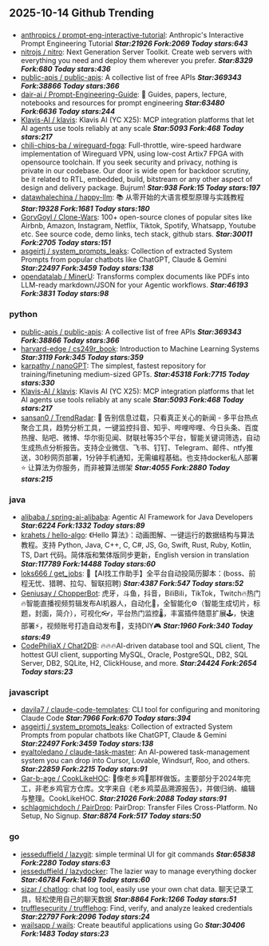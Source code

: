 ## 2025-10-14 Github Trending

### 
* [anthropics / prompt-eng-interactive-tutorial](https://github.com/anthropics/prompt-eng-interactive-tutorial): Anthropic's Interactive Prompt Engineering Tutorial ***Star:21926 Fork:2069 Today stars:643***
* [nitrojs / nitro](https://github.com/nitrojs/nitro): Next Generation Server Toolkit. Create web servers with everything you need and deploy them wherever you prefer. ***Star:8329 Fork:680 Today stars:436***
* [public-apis / public-apis](https://github.com/public-apis/public-apis): A collective list of free APIs ***Star:369343 Fork:38866 Today stars:366***
* [dair-ai / Prompt-Engineering-Guide](https://github.com/dair-ai/Prompt-Engineering-Guide): 🐙 Guides, papers, lecture, notebooks and resources for prompt engineering ***Star:63480 Fork:6636 Today stars:244***
* [Klavis-AI / klavis](https://github.com/Klavis-AI/klavis): Klavis AI (YC X25): MCP integration platforms that let AI agents use tools reliably at any scale ***Star:5093 Fork:468 Today stars:217***
* [chili-chips-ba / wireguard-fpga](https://github.com/chili-chips-ba/wireguard-fpga): Full-throttle, wire-speed hardware implementation of Wireguard VPN, using low-cost Artix7 FPGA with opensource toolchain. If you seek security and privacy, nothing is private in our codebase. Our door is wide open for backdoor scrutiny, be it related to RTL, embedded, build, bitstream or any other aspect of design and delivery package. Bujrum! ***Star:938 Fork:15 Today stars:197***
* [datawhalechina / happy-llm](https://github.com/datawhalechina/happy-llm): 📚 从零开始的大语言模型原理与实践教程 ***Star:19328 Fork:1681 Today stars:180***
* [GorvGoyl / Clone-Wars](https://github.com/GorvGoyl/Clone-Wars): 100+ open-source clones of popular sites like Airbnb, Amazon, Instagram, Netflix, Tiktok, Spotify, Whatsapp, Youtube etc. See source code, demo links, tech stack, github stars. ***Star:30011 Fork:2705 Today stars:151***
* [asgeirtj / system_prompts_leaks](https://github.com/asgeirtj/system_prompts_leaks): Collection of extracted System Prompts from popular chatbots like ChatGPT, Claude & Gemini ***Star:22497 Fork:3459 Today stars:138***
* [opendatalab / MinerU](https://github.com/opendatalab/MinerU): Transforms complex documents like PDFs into LLM-ready markdown/JSON for your Agentic workflows. ***Star:46193 Fork:3831 Today stars:98***

### python
* [public-apis / public-apis](https://github.com/public-apis/public-apis): A collective list of free APIs ***Star:369343 Fork:38866 Today stars:366***
* [harvard-edge / cs249r_book](https://github.com/harvard-edge/cs249r_book): Introduction to Machine Learning Systems ***Star:3119 Fork:345 Today stars:359***
* [karpathy / nanoGPT](https://github.com/karpathy/nanoGPT): The simplest, fastest repository for training/finetuning medium-sized GPTs. ***Star:45318 Fork:7715 Today stars:330***
* [Klavis-AI / klavis](https://github.com/Klavis-AI/klavis): Klavis AI (YC X25): MCP integration platforms that let AI agents use tools reliably at any scale ***Star:5093 Fork:468 Today stars:217***
* [sansan0 / TrendRadar](https://github.com/sansan0/TrendRadar): 🎯 告别信息过载，只看真正关心的新闻 - 多平台热点聚合工具，趋势分析工具，一键监控抖音、知乎、哔哩哔哩、今日头条、百度热搜、贴吧、微博、华尔街见闻、财联社等35个平台，智能关键词筛选，自动生成热点分析报告。支持企业微信、飞书、钉钉、Telegram、邮件、ntfy推送，30秒网页部署，1分钟手机通知，无需编程基础。也支持docker私人部署⭐ 让算法为你服务，而非被算法绑架 ***Star:4055 Fork:2880 Today stars:215***

### java
* [alibaba / spring-ai-alibaba](https://github.com/alibaba/spring-ai-alibaba): Agentic AI Framework for Java Developers ***Star:6224 Fork:1332 Today stars:89***
* [krahets / hello-algo](https://github.com/krahets/hello-algo): 《Hello 算法》：动画图解、一键运行的数据结构与算法教程。支持 Python, Java, C++, C, C#, JS, Go, Swift, Rust, Ruby, Kotlin, TS, Dart 代码。简体版和繁体版同步更新，English version in translation ***Star:117789 Fork:14488 Today stars:60***
* [loks666 / get_jobs](https://github.com/loks666/get_jobs): 💼【AI找工作助手】全平台自动投简历脚本：(boss、前程无忧、猎聘、拉勾、智联招聘) ***Star:4387 Fork:547 Today stars:52***
* [Geniusay / ChopperBot](https://github.com/Geniusay/ChopperBot): 虎牙，斗鱼，抖音，BiliBili，TikTok，Twitch🔥热门🔥智能直播视频剪辑发布AI机器人，自动化🤖，全智能化⚙（智能生成切片，标题，封面，简介），可视化👓，平台热门监控🌡，丰富插件随意扩展🕹，快速部署⚡，视频账号打造自动发布🌟，支持DIY🎮 ***Star:1960 Fork:340 Today stars:49***
* [CodePhiliaX / Chat2DB](https://github.com/CodePhiliaX/Chat2DB): 🔥🔥🔥AI-driven database tool and SQL client, The hottest GUI client, supporting MySQL, Oracle, PostgreSQL, DB2, SQL Server, DB2, SQLite, H2, ClickHouse, and more. ***Star:24424 Fork:2654 Today stars:23***

### javascript
* [davila7 / claude-code-templates](https://github.com/davila7/claude-code-templates): CLI tool for configuring and monitoring Claude Code ***Star:7966 Fork:670 Today stars:394***
* [asgeirtj / system_prompts_leaks](https://github.com/asgeirtj/system_prompts_leaks): Collection of extracted System Prompts from popular chatbots like ChatGPT, Claude & Gemini ***Star:22497 Fork:3459 Today stars:138***
* [eyaltoledano / claude-task-master](https://github.com/eyaltoledano/claude-task-master): An AI-powered task-management system you can drop into Cursor, Lovable, Windsurf, Roo, and others. ***Star:22859 Fork:2215 Today stars:91***
* [Gar-b-age / CookLikeHOC](https://github.com/Gar-b-age/CookLikeHOC): 🥢像老乡鸡🐔那样做饭。主要部分于2024年完工，非老乡鸡官方仓库。文字来自《老乡鸡菜品溯源报告》，并做归纳、编辑与整理。CookLikeHOC. ***Star:21026 Fork:2088 Today stars:91***
* [schlagmichdoch / PairDrop](https://github.com/schlagmichdoch/PairDrop): PairDrop: Transfer Files Cross-Platform. No Setup, No Signup. ***Star:8874 Fork:517 Today stars:50***

### go
* [jesseduffield / lazygit](https://github.com/jesseduffield/lazygit): simple terminal UI for git commands ***Star:65838 Fork:2280 Today stars:63***
* [jesseduffield / lazydocker](https://github.com/jesseduffield/lazydocker): The lazier way to manage everything docker ***Star:46784 Fork:1469 Today stars:60***
* [sjzar / chatlog](https://github.com/sjzar/chatlog): chat log tool, easily use your own chat data. 聊天记录工具，轻松使用自己的聊天数据 ***Star:8864 Fork:1266 Today stars:51***
* [trufflesecurity / trufflehog](https://github.com/trufflesecurity/trufflehog): Find, verify, and analyze leaked credentials ***Star:22797 Fork:2096 Today stars:24***
* [wailsapp / wails](https://github.com/wailsapp/wails): Create beautiful applications using Go ***Star:30406 Fork:1483 Today stars:23***
